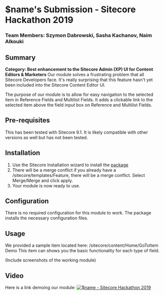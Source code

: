# $name's Submission - Sitecore Hackathon 2019
### Team Members: Szymon Dabrowski, Sasha Kachanov, Naim Alkouki
## Summary
**Category: Best enhancement to the Sitecore Admin (XP) UI for Content Editors & Marketers** 
Our module solves a frustrating problem that all Sitecore Developers face. It's really surprising that this feature hasn't yet been included into the Sitecore Content Editor UI.

The purpose of our module is to allow for easy navigation to the selected item in Reference Fields and Multilist Fields. It adds a clickable link to the selected item above the field input box on Reference and Multilist Fields.

## Pre-requisites
This has been tested with Sitecore 9.1. It is likely compatible with other versions as well but has not been tested.

## Installation
1. Use the Sitecore Installation wizard to install the [package](https://github.com/Sitecore-Hackathon/2019-name/blob/master/sc.package/GoToItem%20Release-1.zip)
2. There will be a merge conflict if you already have a /sitecore/templates/Feature, there will be a merge conflict. Select Merge/Merge and click apply.
3. Your module is now ready to use.


## Configuration
There is no required configuration for this module to work. The package installs the necessary configuration files.

## Usage
We provided a sample item located here: /sitecore/content/Home/GoToItem Demo
This item can shows you the basic functionality for each type of field.

(Include screenshots of the working module)

## Video
Here is a link demoing our module:
[![$name - Sitecore Hackathon 2019](https://img.youtube.com/vi/vKPVAQzv8Pg/0.jpg)](https://www.youtube.com/watch?v=vKPVAQzv8Pg)
